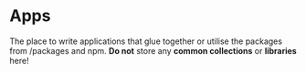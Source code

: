 # Apps

The place to write applications that glue together or utilise the packages from /packages and npm. **Do not** store any **common collections** or **libraries** here!
